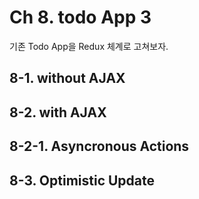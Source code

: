 # Ch 8. todo App 3

기존 Todo App을 Redux 체계로 고쳐보자.

## 8-1. without AJAX

## 8-2. with AJAX

## 8-2-1. Asyncronous Actions

## 8-3. Optimistic Update

